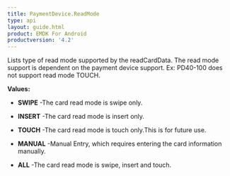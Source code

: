 ```yaml
---
title: PaymentDevice.ReadMode
type: api
layout: guide.html
product: EMDK For Android
productversion: '4.2'
---
```



Lists type of read mode supported by the readCardData. The read mode
 support is dependent on the payment device support. Ex: PD40-100 does not
 support read mode TOUCH.

**Values:**

* **SWIPE** -The card read mode is swipe only.

* **INSERT** -The card read mode is insert only.

* **TOUCH** -The card read mode is touch only.This is for future use.

* **MANUAL** -Manual Entry, which requires entering the card information manually.

* **ALL** -The card read mode is swipe, insert and touch.

